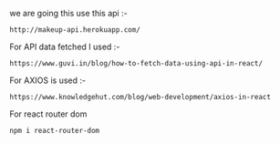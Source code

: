 we are going this use this api :-
```
http://makeup-api.herokuapp.com/
```

For API data fetched I used :-

```
https://www.guvi.in/blog/how-to-fetch-data-using-api-in-react/
```

For AXIOS is used :- 

```
https://www.knowledgehut.com/blog/web-development/axios-in-react
```
For react router dom

```
npm i react-router-dom
```